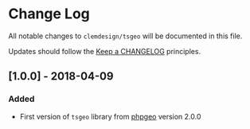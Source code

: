 # Change Log

All notable changes to `clemdesign/tsgeo` will be documented in this file.

Updates should follow the [Keep a CHANGELOG](http://keepachangelog.com/) principles.

## [1.0.0] - 2018-04-09

### Added

- First version of `tsgeo` library from [phpgeo](https://github.com/mjaschen/phpgeo) version 2.0.0

